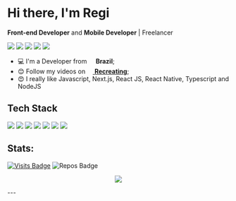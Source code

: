<h1>Hi there, I'm Regi</h1>

**Front-end Developer** and **Mobile Developer** | Freelancer

<a href="https://www.youtube.com/channel/UCXmdrz2OC_vPDovCYSQfNlQ"><img src="https://img.shields.io/badge/youtube%20-%23FF0000.svg?&style=for-the-badge&logo=YouTube&logoColor=white"></a>
<a href="https://linkedin.com/in/regi-ponciano"><img src="https://img.shields.io/badge/linkedin-0077B5.svg?style=for-the-badge&logo=linkedin&logoColor=white"></a>
<a href="https://twitter.com/regiponc"><img src="https://img.shields.io/badge/twitter-1DA1F2.svg?style=for-the-badge&logo=twitter&logoColor=white"></a>
<a href="https://instagram.com/regiponc"><img src="https://img.shields.io/badge/instagram-E4405F.svg?style=for-the-badge&logo=instagram&logoColor=white"></a>
<a href="mailto:reginaldoponciano@hotmail.com"><img src="https://img.shields.io/badge/e‑mail-D14836.svg?style=for-the-badge&logo=GMail&logoColor=white"></a>

<ul>
  <li>💻 I'm a Developer from <b><img src="https://image.flaticon.com/icons/svg/197/197386.svg" width="13"/> Brazil</b>;</li>
  <li>😊 Follow my videos on <a href="https://www.youtube.com/channel/UCXmdrz2OC_vPDovCYSQfNlQ"><img src="https://image.flaticon.com/icons/svg/1384/1384060.svg" width="13"/> <b>Recreating</b></a>;</li>
  <li>😍 I really like Javascript, Next.js, React JS, React Native, Typescript and NodeJS</li>
</ul>

## Tech Stack

<p>
  <img src="https://img.shields.io/badge/javascript%20-%23323330.svg?&style=for-the-badge&logo=javascript&logoColor=%23F7DF1E"/>
  <img src="https://img.shields.io/badge/Next%20JS%20-%2320232a.svg?&style=for-the-badge&logo=Next.js&logoColor=%2361DAFB"/>
  <img src="https://img.shields.io/badge/React JS%20-%2320232a.svg?&style=for-the-badge&logo=react&logoColor=%2361DAFB"/>
  <img src="https://img.shields.io/badge/react_native%20-%2320232a.svg?&style=for-the-badge&logo=react&logoColor=%2361DAFB"/>
  <img src="https://img.shields.io/badge/typescript%20-%23007ACC.svg?&style=for-the-badge&logo=typescript&logoColor=white"/>
  <img src="https://img.shields.io/badge/node.js%20-%2343853D.svg?&style=for-the-badge&logo=node.js&logoColor=white"/>
  <img src="https://img.shields.io/badge/Tailwind%20CSS-%23007ACC.svg?&style=for-the-badge&logo=Tailwind-CSS&logoColor=white"/>
</p>

## Stats:

[![Visits Badge](https://badges.pufler.dev/visits/reginaldop/reginaldop?style=for-the-badge)](https://github.com/reginaldop/reginaldop)
![Repos Badge](https://badges.pufler.dev/repos/reginaldop?style=for-the-badge)

<p align = "center">
  <img src = "https://github-readme-stats.vercel.app/api?username=reginaldop&show_icons=true&theme=algolia&line_height=27">
</p>
---
